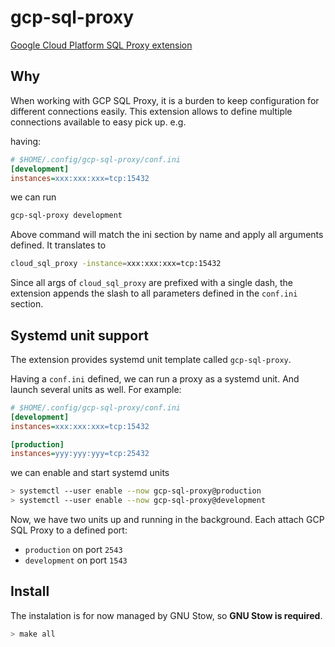 # gcp-sql-proxy
[Google Cloud Platform SQL Proxy extension](https://github.com/GoogleCloudPlatform/cloud-sql-proxy)

## Why

When working with GCP SQL Proxy, it is a burden to keep configuration for
different connections easily. This extension allows to define multiple
connections available to easy pick up. e.g.

having:
```ini
# $HOME/.config/gcp-sql-proxy/conf.ini
[development]
instances=xxx:xxx:xxx=tcp:15432
```

we can run
```bash
gcp-sql-proxy development
```

Above command will match the ini section by name and apply all arguments
defined. It translates to
```bash
cloud_sql_proxy -instance=xxx:xxx:xxx=tcp:15432
```

Since all args of `cloud_sql_proxy` are prefixed with a single dash, the
extension appends the slash to all parameters defined in the `conf.ini` section.

## Systemd unit support

The extension provides systemd unit template called `gcp-sql-proxy`.

Having a `conf.ini` defined, we can run a proxy as a systemd unit. And launch
several units as well. For example:
```ini
# $HOME/.config/gcp-sql-proxy/conf.ini
[development]
instances=xxx:xxx:xxx=tcp:15432

[production]
instances=yyy:yyy:yyy=tcp:25432
```
we can enable and start systemd units
```bash
> systemctl --user enable --now gcp-sql-proxy@production
> systemctl --user enable --now gcp-sql-proxy@development
```
Now, we have two units up and running in the background. Each attach GCP SQL
Proxy to a defined port:

- `production` on port `2543`
- `development` on port `1543`


## Install
The instalation is for now managed by GNU Stow, so **GNU Stow is required**.

```bash
> make all
```
